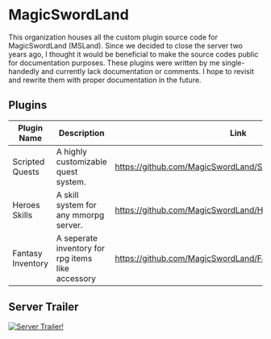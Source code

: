 # MagicSwordLand

This organization houses all the custom plugin source code for MagicSwordLand (MSLand). Since we decided to close the server two years ago, I thought it would be beneficial to make the source codes public for documentation purposes. These plugins were written by me single-handedly and currently lack documentation or comments. I hope to revisit and rewrite them with proper documentation in the future.



## Plugins
| Plugin Name | Description | Link |
| ----------- | ----------- | ---- |
| Scripted Quests | A highly customizable quest system. | https://github.com/MagicSwordLand/ScriptedQuest/tree/main |
| Heroes Skills | A skill system for any mmorpg server. | https://github.com/MagicSwordLand/HeroesSkills/tree/main |
| Fantasy Inventory | A seperate inventory for rpg items like accessory | https://github.com/MagicSwordLand/FantasyInventory/tree/main |


## Server Trailer
[![Server Trailer!](https://img.youtube.com/vi/AuBs1ZOexoQ/maxresdefault.jpg)](https://youtu.be/AuBs1ZOexoQ)
